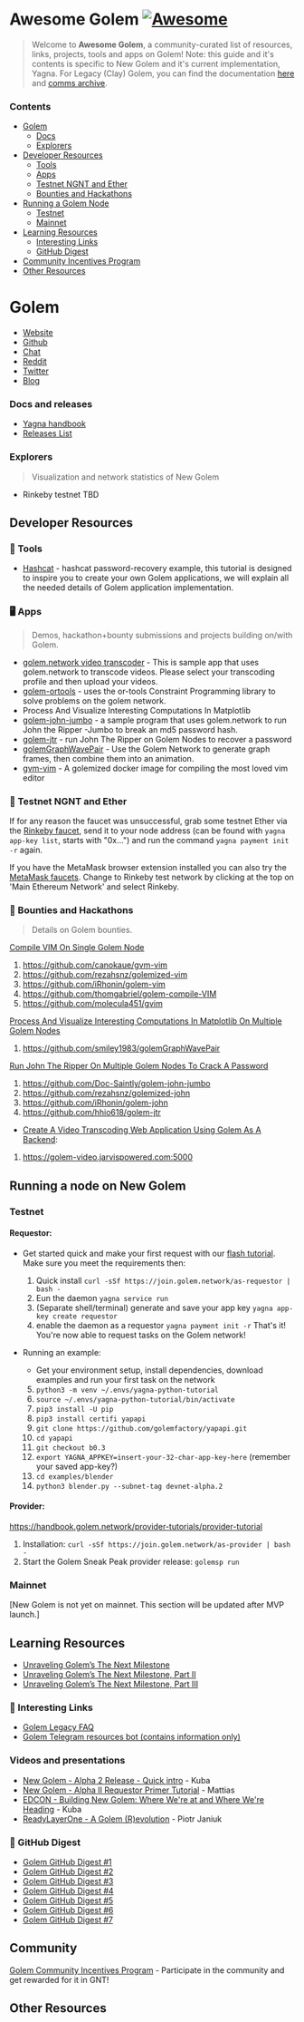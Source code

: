 # Awesome Golem [![Awesome](https://awesome.re/badge.svg)](https://awesome.re)

> Welcome to **Awesome Golem**, a community-curated list of resources, links, projects, tools and apps on Golem!
Note: this guide and it's contents is specific to New Golem and it's current implementation, Yagna. For Legacy (Clay) Golem, you can find the documentation [here](https://docs.golem.network/) and [comms archive](https://trello.com/b/95eZBUfT/golem-comms-archive).

### Contents

- [Golem](#golem)
  - [Docs](#docs-and-releases)
  - [Explorers](#explorers)
- [Developer Resources](#developer-resources)
  - [Tools](#-tools)
  - [Apps](#%EF%B8%8F-apps)
  - [Testnet NGNT and Ether](#-testnet-ngnt-and-ether)
  - [Bounties and Hackathons](#-bounties-and-hackathons)
- [Running a Golem Node](#running-a-golem-node)
  - [Testnet](#mainnet)
  - [Mainnet](#mainnet)
- [Learning Resources](#learning-resources)
  - [Interesting Links](#-interesting-links)
  - [GitHub Digest](#-GitHub-Digest)
- [Community Incentives Program](#community)
- [Other Resources](#other-resources)

# Golem

- [Website](https://golem.network/)
- [Github](https://github.com/golemfactory)
- [Chat](https://chat.golem.network/)
- [Reddit](https://reddit.com/r/GolemProject)
- [Twitter](https://twitter.com/golemproject)
- [Blog](http://blog.golemproject.net/)

### Docs and releases

- [Yagna handbook](https://handbook.golem.network/)
- [Releases List](https://github.com/golemfactory/yagna/releases)

### Explorers

> Visualization and network statistics of New Golem

- Rinkeby testnet TBD

## Developer Resources

### 👷 Tools

- [Hashcat](https://handbook.golem.network/requestor-tutorials/create-your-own-application-on-golem/the-steps-to-do) - hashcat password-recovery example, this tutorial is designed to inspire you to create your own Golem applications, we will explain all the needed details of Golem application implementation.

### 🖥️ Apps

> Demos, hackathon+bounty submissions and projects building on/with Golem.

- [golem.network video transcoder](https://golem-video.jarvispowered.com:5000) - This is sample app that uses golem.network to transcode videos. Please select your transcoding profile and then upload your videos.
- [golem-ortools](https://github.com/Doc-Saintly/golem-ortools) - uses the or-tools Constraint Programming library to solve problems on the golem network.
- Process And Visualize Interesting Computations In Matplotlib
- [golem-john-jumbo](https://github.com/Doc-Saintly/golem-john-jumbo) - a sample program that uses golem.network to run John the Ripper -Jumbo to break an md5 password hash.
- [golem-jtr](https://github.com/hhio618/golem-jtr) - run John The Ripper on Golem Nodes to recover a password
- [golemGraphWavePair](https://github.com/smiley1983/golemGraphWavePair) - Use the Golem Network to generate graph frames, then combine them into an animation.
- [gvm-vim](https://github.com/canokaue/gvm-vim) - A golemized docker image for compiling the most loved vim editor

### 💸 Testnet NGNT and Ether

If for any reason the faucet was unsuccessful, grab some testnet Ether via the [Rinkeby faucet](https://faucet.rinkeby.io/), send it to your node address (can be found with `yagna app-key list`, starts with "0x...") and run the command `yagna payment init -r` again.

If you have the MetaMask browser extension installed you can also try the [MetaMask faucets](https://faucet.metamask.io). Change to Rinkeby test network by clicking at the top on 'Main Ethereum Network' and select Rinkeby.

### 👷 Bounties and Hackathons

> Details on Golem bounties.

[Compile VIM On Single Golem Node](https://gitcoin.co/issue/golemfactory/yagna/702/100023963)
 1. https://github.com/canokaue/gvm-vim
 2. https://github.com/rezahsnz/golemized-vim
 3. https://github.com/iRhonin/golem-vim
 4. https://github.com/thomgabriel/golem-compile-VIM
 5. https://github.com/molecula451/gvim

[Process And Visualize Interesting Computations In Matplotlib On Multiple Golem Nodes](https://gitcoin.co/issue/golemfactory/yagna/703/100023964)
 1. https://github.com/smiley1983/golemGraphWavePair

[Run John The Ripper On Multiple Golem Nodes To Crack A Password](https://gitcoin.co/issue/golemfactory/yagna/704/100023965)
 1. https://github.com/Doc-Saintly/golem-john-jumbo
 2. https://github.com/rezahsnz/golemized-john
 3. https://github.com/iRhonin/golem-john
 4. https://github.com/hhio618/golem-jtr

- [Create A Video Transcoding Web Application Using Golem As A Backend](https://gitcoin.co/issue/golemfactory/yagna/705/100023966):
 1. https://golem-video.jarvispowered.com:5000

## Running a node on New Golem

### Testnet

#### Requestor:
- Get started quick and make your first request with our [flash tutorial](https://handbook.golem.network/requestor-tutorials/flash-tutorial-of-requestor-development). Make sure you meet the requirements then:
  1. Quick install `curl -sSf https://join.golem.network/as-requestor | bash -`
  2. Eun the daemon `yagna service run`
  3. (Separate shell/terminal) generate and save your app key `yagna app-key create requestor`
  4. enable the daemon as a requestor `yagna payment init -r`
That's it! You're now able to request tasks on the Golem network!

- Running an example:
  - Get your environment setup, install dependencies, download examples and run your first task on the network
   5. `python3 -m venv ~/.envs/yagna-python-tutorial`
   6. `source ~/.envs/yagna-python-tutorial/bin/activate`
   7. `pip3 install -U pip`
   8. `pip3 install certifi yapapi`
   9. `git clone https://github.com/golemfactory/yapapi.git`
   10. `cd yapapi`
   11. `git checkout b0.3`
   12. `export YAGNA_APPKEY=insert-your-32-char-app-key-here` (remember your saved app-key?)
   13. `cd examples/blender`
   14. `python3 blender.py --subnet-tag devnet-alpha.2`

#### Provider:
https://handbook.golem.network/provider-tutorials/provider-tutorial

1. Installation: `curl -sSf https://join.golem.network/as-provider | bash -`
2. Start the Golem Sneak Peak provider release: `golemsp run`

### Mainnet

[New Golem is not yet on mainnet. This section will be updated after MVP launch.]


## Learning Resources

- [Unraveling Golem’s The Next Milestone](https://blog.golemproject.net/next-milestone)
- [Unraveling Golem’s The Next Milestone, Part II](https://blog.golemproject.net/next-milestone-part-ii/)
- [Unraveling Golem’s The Next Milestone, Part III](https://blog.golemproject.net/next-milestone-part-iii/)

### 🔖 Interesting Links

- [Golem Legacy FAQ](https://docs.golem.network/#/About/FAQ)
- [Golem Telegram resources bot (contains information only)](https://t.me/GolemInfoBot)

### Videos and presentations

- [New Golem - Alpha 2 Release - Quick intro](https://youtu.be/TenOjOql5vA) - Kuba
- [New Golem - Alpha II Requestor Primer Tutorial](https://youtu.be/UHL-5QfoWmo) - Mattias
- [EDCON - Building New Golem: Where We're at and Where We're Heading](https://www.youtube.com/watch?v=FVzn1G9wtUg&feature=youtu.be&t=901) - Kuba
- [ReadyLayerOne - A Golem (R)evolution](https://youtu.be/s9WdFqLyLFo) - Piotr Janiuk


### 📝 GitHub Digest

- [Golem GitHub Digest #1](https://blog.golemproject.net/golem-github-digest-1/)
- [Golem GitHub Digest #2](https://blog.golemproject.net/golem-github-digest-2/)
- [Golem GitHub Digest #3](https://blog.golemproject.net/golem-github-digest-3/)
- [Golem GitHub Digest #4](https://blog.golemproject.net/golem-github-digest-4/)
- [Golem GitHub Digest #5](https://blog.golemproject.net/golem-github-digest-5/)
- [Golem GitHub Digest #6](https://blog.golemproject.net/golem-github-digest-6/)
- [Golem GitHub Digest #7](https://blog.golemproject.net/golem-github-digest-7/)

## Community

[Golem Community Incentives Program](https://blog.golemproject.net/community-incentives-program/) - Participate in the community and get rewarded for it in GNT!

## Other Resources

